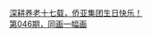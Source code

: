   
[深耕养老十七载，侨亚集团生日快乐！](http://www.dianyue.me/archives/715/u7g344640rwkoeeq/)  
[第046期，同画一幅画](http://www.dianyue.me/archives/427/pi68imi00aszd96t/)